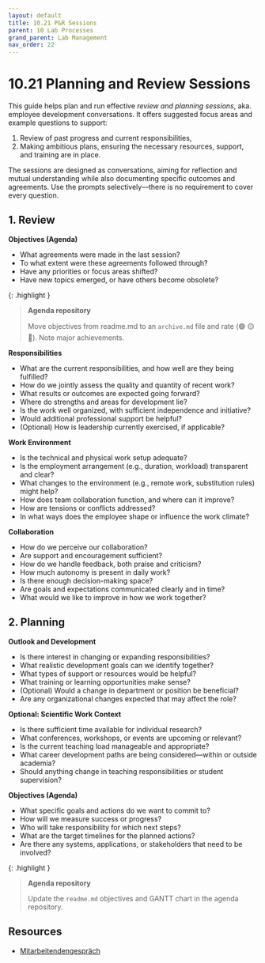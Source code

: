 ```yaml
---
layout: default
title: 10.21 P&R Sessions
parent: 10 Lab Processes
grand_parent: Lab Management
nav_order: 22
---
```


# 10.21 Planning and Review Sessions

This guide helps plan and run effective *review and planning sessions*, aka. employee development conversations. It offers suggested focus areas and example questions to support:

1. Review of past progress and current responsibilities,  
2. Making ambitious plans, ensuring the necessary resources, support, and training are in place.

The sessions are designed as conversations, aiming for reflection and mutual understanding while also documenting specific outcomes and agreements. Use the prompts selectively—there is no requirement to cover every question.

## 1. Review

**Objectives (Agenda)**

- What agreements were made in the last session?
- To what extent were these agreements followed through?
- Have any priorities or focus areas shifted?
- Have new topics emerged, or have others become obsolete?

{: .highlight }
> **Agenda repository**
> 
> Move objectives from readme.md to an `archive.md` file and rate (🟢 🟡 🔴). Note major achievements.

**Responsibilities**

- What are the current responsibilities, and how well are they being fulfilled?
- How do we jointly assess the quality and quantity of recent work?
- What results or outcomes are expected going forward?
- Where do strengths and areas for development lie?
- Is the work well organized, with sufficient independence and initiative?
- Would additional professional support be helpful?
- (Optional) How is leadership currently exercised, if applicable?

**Work Environment**

- Is the technical and physical work setup adequate?
- Is the employment arrangement (e.g., duration, workload) transparent and clear?
- What changes to the environment (e.g., remote work, substitution rules) might help?
- How does team collaboration function, and where can it improve?
- How are tensions or conflicts addressed?
- In what ways does the employee shape or influence the work climate?

**Collaboration**

- How do we perceive our collaboration?
- Are support and encouragement sufficient?
- How do we handle feedback, both praise and criticism?
- How much autonomy is present in daily work?
- Is there enough decision-making space?
- Are goals and expectations communicated clearly and in time?
- What would we like to improve in how we work together?

## 2. Planning

**Outlook and Development**

- Is there interest in changing or expanding responsibilities?
- What realistic development goals can we identify together?
- What types of support or resources would be helpful?
- What training or learning opportunities make sense?
- (Optional) Would a change in department or position be beneficial?
- Are any organizational changes expected that may affect the role?

**Optional: Scientific Work Context**

- Is there sufficient time available for individual research?
- What conferences, workshops, or events are upcoming or relevant?
- Is the current teaching load manageable and appropriate?
- What career development paths are being considered—within or outside academia?
- Should anything change in teaching responsibilities or student supervision?

**Objectives (Agenda)**

- What specific goals and actions do we want to commit to?
- How will we measure success or progress?
- Who will take responsibility for which next steps?
- What are the target timelines for the planned actions?
- Are there any systems, applications, or stakeholders that need to be involved?

{: .highlight }
> **Agenda repository**
> 
> Update the `readme.md` objectives and GANTT chart in the agenda repository.

## Resources

- [Mitarbeitendengespräch](https://www.uni-bamberg.de/intranet/gesundheit/mitarbeitendengespraech/)